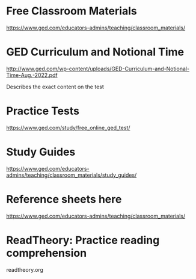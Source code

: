 # Free Classroom Materials
https://www.ged.com/educators-admins/teaching/classroom_materials/

# GED Curriculum and Notional Time
http://www.ged.com/wp-content/uploads/GED-Curriculum-and-Notional-Time-Aug.-2022.pdf

Describes the exact content on the test

# Practice Tests
https://www.ged.com/study/free_online_ged_test/

# Study Guides 
https://www.ged.com/educators-admins/teaching/classroom_materials/study_guides/

# Reference sheets here
https://www.ged.com/educators-admins/teaching/classroom_materials/

# ReadTheory: Practice reading comprehension
readtheory.org
